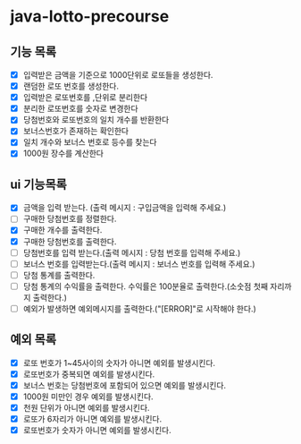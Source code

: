 # java-lotto-precourse

기능 목록
---

- [x] 입력받은 금액을 기준으로 1000단위로 로또들을 생성한다.
- [x] 랜덤한 로또 번호를 생성한다.
- [x] 입력받은 로또번호를 ,단위로 분리한다
- [x] 분리한 로또번호를 숫자로 변경한다
- [x] 당첨번호와 로또번호의 일치 개수를 반환한다
- [x] 보너스번호가 존재하는 확인한다
- [x] 일치 개수와 보너스 번호로 등수를 찾는다
- [x] 1000원 장수를 계산한다

ui 기능목록
---

- [x] 금액을 입력 받는다. (출력 메시지 : 구입금액을 입력해 주세요.)
- [ ] 구매한 당첨번호를 정렬한다.
- [x] 구매한 개수를 출력한다.
- [x] 구매한 당첨번호를 출력한다.
- [ ] 당첨번호를 입력 받는다.(출력 메시지 : 당첨 번호를 입력해 주세요.)
- [ ] 보너스 번호를 입력받는다.(출력 메시지 : 보너스 번호를 입력해 주세요.)
- [ ] 당첨 통계를 출력한다.
- [ ] 당첨 통계의 수익률을 출력한다. 수익률은 100분율로 출력한다.(소숫점 첫째 자리까지 출력한다.)
- [ ] 예외가 발생하면 예외메시지를 출력한다.("[ERROR]"로 시작해야 한다.)

예외 목록
---

- [x] 로또 번호가 1~45사이의 숫자가 아니면 예외를 발생시킨다.
- [x] 로또번호가 중복되면 예외를 발생시킨다.
- [x] 보너스 번호는 당첨번호에 포함되어 있으면 예외를 발생시킨다.
- [x] 1000원 미만인 경우 예외를 발생시킨다.
- [x] 천원 단위가 아니면 예외를 발생시킨다.
- [x] 로또가 6자리가 아니면 예외를 발생시킨다.
- [x] 로또번호가 숫자가 아니면 예외를 발생시킨다.
